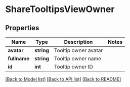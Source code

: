 # ShareTooltipsViewOwner

## Properties
Name | Type | Description | Notes
------------ | ------------- | ------------- | -------------
**avatar** | **string** | Tooltip owner avatar | 
**fullname** | **string** | Tooltip owner name | 
**id** | **int** | Tooltip owner  ID | 

[[Back to Model list]](../README.md#documentation-for-models) [[Back to API list]](../README.md#documentation-for-api-endpoints) [[Back to README]](../README.md)


